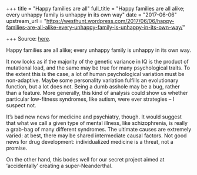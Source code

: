 +++
title = "Happy families are all"
full_title = "Happy families are all alike; every unhappy family is unhappy in its own way"
date = "2017-06-06"
upstream_url = "https://westhunt.wordpress.com/2017/06/06/happy-families-are-all-alike-every-unhappy-family-is-unhappy-in-its-own-way/"

+++
Source: [here](https://westhunt.wordpress.com/2017/06/06/happy-families-are-all-alike-every-unhappy-family-is-unhappy-in-its-own-way/).

Happy families are all alike; every unhappy family is unhappy in its own way.

It now looks as if the majority of the genetic variance in IQ is the
product of mutational load, and the same may be true for many
psychological traits. To the extent this is the case, a lot of human
psychological variation must be non-adaptive. Maybe some personality
variation fulfills an evolutionary function, but a lot does not. Being a
dumb asshole may be a bug, rather than a feature. More generally, this
kind of analysis could show us whether particular low-fitness syndromes,
like autism, were ever strategies – I suspect not.

It’s bad new news for medicine and psychiatry, though. It would suggest
that what we call a given type of mental illness, like schizophrenia, is
really a grab-bag of many different syndromes. The ultimate causes are
extremely varied: at best, there may be shared intermediate causal
factors. Not good news for drug development: individualized medicine is
a threat, not a promise.

On the other hand, this bodes well for our secret project aimed at
‘accidentally’ creating a super-Neanderthal.

